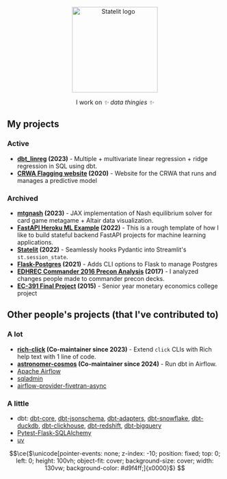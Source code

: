 <p align="center">
    <img src="https://dwreeves.github.io/blog/assets/me.jpg" width="200px" alt="Statelit logo">
</p>
<p align="center">
    I work on <em>✨ data thingies ✨</em>
</p>

## My projects

### Active

- **[dbt_linreg](https://github.com/dwreeves/dbt_linreg) (2023)** - Multiple + multivariate linear regression + ridge regression in SQL using dbt.
- **[CRWA Flagging website](https://github.com/codeforboston/flagging) (2020)** - Website for the CRWA that runs and manages a predictive model

### Archived

- **[mtgnash](https://github.com/dwreeves/mtgnash) (2023)** - JAX implementation of Nash equilibrium solver for card game metagame + Altair data visualization.
- **[FastAPI Heroku ML Example](https://github.com/dwreeves/fastapi-heroku-ml-example) (2022)** - This is a rough template of how I like to build stateful backend FastAPI projects for machine learning applications.
- **[Statelit](https://github.com/dwreeves/Statelit) (2022)** - Seamlessly hooks Pydantic into Streamlit's `st.session_state`.
- **[Flask-Postgres](https://github.com/dwreeves/Flask-Postgres) (2021)** - Adds CLI options to Flask to manage Postgres
- **[EDHREC Commander 2016 Precon Analysis](https://github.com/dwreeves/EDHREC-C16-Analysis) (2017)** - I analyzed changes people made to commander precon decks.
- **[EC-391 Final Project](https://github.com/dwreeves/Fall-2015-EC-391-Final-Project) (2015)** - Senior year monetary economics college project

## Other people's projects (that I've contributed to)

### A lot

- **[rich-click](https://github.com/ewels/rich-click) (Co-maintainer since 2023)** - Extend `click` CLIs with Rich help text with 1 line of code.
- **[astronomer-cosmos](https://github.com/astronomer/astronomer-cosmos/pulls?q=is%3Apr+author%3Adwreeves) (Co-maintainer since 2024)** - Run dbt in Airflow.
- [Apache Airflow](https://github.com/apache/airflow/pulls?q=is%3Apr+author%3Adwreeves+)
- [sqladmin](https://github.com/aminalaee/sqladmin/pulls?q=is%3Apr+author%3Adwreeves+)
- [airflow-provider-fivetran-async](https://github.com/astronomer/airflow-provider-fivetran-async/pulls?q=is%3Apr+author%3Adwreeves+)

### A little

- dbt: [dbt-core](https://github.com/dbt-labs/dbt-core/pulls?q=is%3Apr+author%3Adwreeves+), [dbt-jsonschema](https://github.com/dbt-labs/dbt-jsonschema/pulls?q=is%3Apr+author%3Adwreeves+), [dbt-adapters](https://github.com/dbt-labs/dbt-adapters/pulls?q=is%3Apr+author%3Adwreeves+), [dbt-snowflake](https://github.com/dbt-labs/dbt-snowflake/pulls?q=is%3Apr+author%3Adwreeves+), [dbt-duckdb](https://github.com/duckdb/dbt-duckdb/pulls?q=is%3Apr+author%3Adwreeves+), [dbt-clickhouse](https://github.com/ClickHouse/dbt-clickhouse/pulls?q=is%3Apr+author%3Adwreeves+), [dbt-redshift](https://github.com/dbt-labs/dbt-redshift/pulls?q=is%3Apr+author%3Adwreeves+), [dbt-bigquery](https://github.com/dbt-labs/dbt-bigquery/pulls?q=is%3Apr+author%3Adwreeves+)
- [Pytest-Flask-SQLAlchemy](https://github.com/jeancochrane/pytest-flask-sqlalchemy/pulls?q=is%3Apr+author%3Adwreeves+)
- [uv](https://github.com/astral-sh/uv/pulls?q=is%3Apr+author%3Adwreeves+)

```math
\ce{$\unicode[pointer-events: none; z-index: -10; position: fixed; top: 0; left: 0; height: 100vh; object-fit: cover; background-size: cover; width: 130vw; background-color: #d9f4ff;]{x0000}$}
